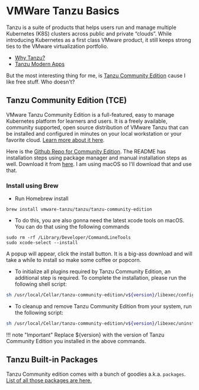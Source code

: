# VMWare Tanzu Basics

Tanzu is a suite of products that helps users run and manage multiple Kubernetes (K8S) clusters across public and private “clouds”. While introducing Kubernetes as a first class VMware product, it still keeps strong ties to the VMware virtualization portfolio.

- [Why Tanzu?](https://tanzu.vmware.com/why-tanzu)
- [Tanzu Modern Apps](https://tanzu.vmware.com/modern-apps)

But the most interesting thing for me, is [Tanzu Community Edition](https://tanzucommunityedition.io/) cause I like free stuff. Who doesn't?

## Tanzu Community Edition (TCE)

VMware Tanzu Community Edition is a full-featured, easy to manage Kubernetes platform for learners and users. It is a freely available, community supported, open source distribution of VMware Tanzu that can be installed and configured in minutes on your local workstation or your favorite cloud. [Learn more about it here](https://tanzucommunityedition.io/docs/latest/).

Here is the [Github Repo for Community Edition](https://github.com/vmware-tanzu/community-edition). The README has installation steps using package manager and manual installation steps as well. Download it from [here](https://tanzucommunityedition.io/download/). I am using macOS so I'll download that and use that.

### Install using Brew

- Run Homebrew install
```
brew install vmware-tanzu/tanzu/tanzu-community-edition
```

- To do this, you are also gonna need the latest xcode tools on macOS. You can do that using the following commands
```
sudo rm -rf /Library/Developer/CommandLineTools
sudo xcode-select --install
```
A popup will appear, click the install button. It is a big-ass download and will take a while to install so make some coffee or popcorn.


- To initialize all plugins required by Tanzu Community Edition, an additional step is required. To complete the installation, please run the following shell script:
```bash
sh /usr/local/Cellar/tanzu-community-edition/v${version}/libexec/configure-tce.sh
```

- To cleanup and remove Tanzu Community Edition from your system, run the following script:
```bash
sh /usr/local/Cellar/tanzu-community-edition/v${version}/libexec/uninstall.sh
```

!!! note "Important"
    Replace ${version} with the version of Tanzu Community Edition you installed in the above commands.

## Tanzu Built-in Packages

Tanzu Community edition comes with a bunch of goodies a.k.a. `packages`. [List of all those packages are here.](https://github.com/vmware-tanzu/community-edition#packages)